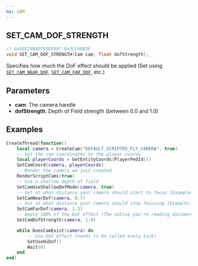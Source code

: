 ```yaml
---
ns: CAM
---
```

## SET_CAM_DOF_STRENGTH

```c
// 0x5EE29B4D7D5DF897 0x3CC4EB3F
void SET_CAM_DOF_STRENGTH(Cam cam, float dofStrength);
```

Specifies how much the DoF effect should be applied (Set using [`SET_CAM_NEAR_DOF`](#_0x3FA4BF0A7AB7DE2C), [`SET_CAM_FAR_DOF`](#_0xEDD91296CD01AEE0), etc.)

## Parameters
* **cam**: The camera handle
* **dofStrength**: Depth of Field strength (between 0.0 and 1.0)

## Examples
```lua
CreateThread(function()
    local camera = CreateCam("DEFAULT_SCRIPTED_FLY_CAMERA", true)
    -- Set the cam coordinates to the player coords
    local playerCoords = GetEntityCoords(PlayerPedId())
    SetCamCoord(camera, playerCoords)
    -- Render the camera we just created
    RenderScriptCams(true)
    -- Use a shallow depth of field
    SetCamUseShallowDofMode(camera, true)
    -- Set at what distance your camera should start to focus (Example: 0.7 meters)
    SetCamNearDof(camera, 0.7)
    -- Set at what distance your camera should stop focusing (Example: 1.3 meters)
    SetCamFarDof(camera, 1.3)
    -- Apply 100% of the DoF effect (The native you're reading documentation on)
    SetCamDofStrength(camera, 1.0)

    while DoesCamExist(camera) do
        -- Use DoF effect (needs to be called every tick)
        SetUseHiDof()
        Wait(0)  
    end
end)
```
